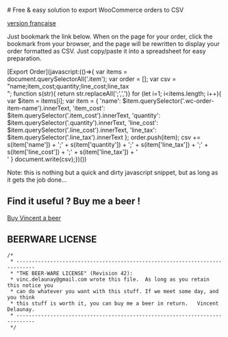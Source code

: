 # Free & easy solution to export WooCommerce orders to CSV


[version française](LISEZMOI.md)

Just bookmark the link below. When on the page for your order, click the bookmark from your browser, and the page will be rewritten to display your order formatted as CSV. Just copy/paste it into a spreadsheet for easy preparation.

[Export Order](javascript:(()=>{ var items = document.querySelectorAll('.item'); var order = []; var csv = "name;item_cost;quantity;line_cost;line_tax<br/>"; function s(str){ return str.replaceAll(';',',')} for (let i=1; i<items.length; i++){  var $item = items[i];  var item = {   'name': $item.querySelector('.wc-order-item-name').innerText,   'item_cost': $item.querySelector('.item_cost').innerText,   'quantity': $item.querySelector('.quantity').innerText,   'line_cost': $item.querySelector('.line_cost').innerText,   'line_tax': $item.querySelector('.line_tax').innerText  };  order.push(item);  csv += s(item['name']) + ';' + s(item['quantity']) + ';' + s(item['line_tax']) + ';' + s(item['line_cost']) + ';' + s(item['line_tax']) + '<br/>' } document.write(csv);})())

Note: this is nothing but a quick and dirty javascript snippet, but as long as it gets the job done...


## Find it useful ? Buy me a beer !

[Buy Vincent a beer](https://paypal.me/VincentDelaunay)


## BEERWARE LICENSE

```
/*
 * ----------------------------------------------------------------------------
 * "THE BEER-WARE LICENSE" (Revision 42):
 * vinc.delaunay@gmail.com wrote this file.  As long as you retain this notice you
 * can do whatever you want with this stuff. If we meet some day, and you think
 * this stuff is worth it, you can buy me a beer in return.   Vincent Delaunay.
 * ----------------------------------------------------------------------------
 */
```

